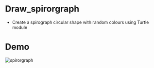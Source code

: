 # Draw_spirorgraph
 - Create a spirograph circular  shape with random colours using Turtle module
# Demo
![spirorgraph](https://user-images.githubusercontent.com/50704452/100743039-62ea1480-33e4-11eb-8209-7a587f52faaa.gif)
